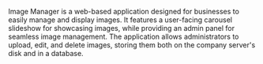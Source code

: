 Image Manager is a web-based application designed for businesses to easily manage and display images. It features a user-facing carousel slideshow for showcasing images, while providing an admin panel for seamless image management. The application allows administrators to upload, edit, and delete images, storing them both on the company server's disk and in a database.
